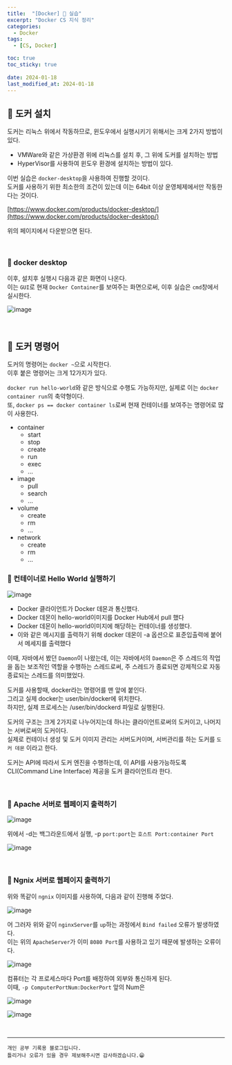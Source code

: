 ```yaml
---
title:  "[Docker] 🐋 실습"
excerpt: "Docker CS 지식 정리"
categories:
  - Docker
tags:
  - [CS, Docker]

toc: true
toc_sticky: true
 
date: 2024-01-18
last_modified_at: 2024-01-18
---
```


## 📖 도커 설치

도커는 리눅스 위에서 작동하므로, 윈도우에서 실행시키기 위해서는 크게 2가지 방법이 있다.  
 - VMWare와 같은 가상환경 위에 리눅스를 설치 후, 그 위에 도커를 설치하는 방법
 - HyperVisor를 사용하여 윈도우 환경에 설치하는 방법이 있다.

이번 실습은 `docker-desktop`을 사용하여 진행할 것이다.  
도커를 사용하기 위한 최소한의 조건이 있는데 이는 64bit 이상 운영체제에서만 작동한다는 것이다.

[https://www.docker.com/products/docker-desktop/](https://www.docker.com/products/docker-desktop/)

위의 페이지에서 다운받으면 된다.  

<br>

### 🍄 docker desktop

이후, 설치후 실행시 다음과 같은 화면이 나온다.  
이는 `GUI`로 현재 `Docker Container`를 보여주는 화면으로써, 이후 실습은 `cmd`창에서 실시한다.  

![image](https://github.com/yyechan0602/yyechan0602.github.io/assets/37824506/8e4f0353-ac16-4d97-9c50-5f9e0180a3fc)

<br>

## 📖 도커 명령어

도커의 명령어는 `docker ~`으로 시작한다.  
이후 붙은 명령어는 크게 12가지가 있다.  

`docker run hello-world`와 같은 방식으로 수행도 가능하지만, 실제로 이는 `docker container run`의 축약형이다.  
또, `docker ps == docker container ls`로써 현재 컨테이너를 보여주는 명령어로 많이 사용한다.  

 - container
   - start
   - stop
   - create
   - run
   - exec
   - ...
 - image
   - pull
   - search
   - ...
 - volume
   - create
   - rm
   - ...
 - network
   - create
   - rm
   - ...

### 🍄 컨테이너로 Hello World 실행하기

![image](https://github.com/yyechan0602/yyechan0602.github.io/assets/37824506/e63a6cd8-9630-4a46-92e0-8d2c622aeccd)

 - Docker 클라이언트가 Docker 데몬과 통신했다.
 - Docker 데몬이 hello-world이미지를 Docker Hub에서 pull 했다
 - Docker 데몬이 hello-world이미지에 해당하는 컨테이너를 생성했다.
 - 이와 같은 메시지를 출력하기 위해 docker 데몬이 -a 옵션으로 표준입출력에 붙어서 메세지를 출력했다

이때, 자바에서 봤던 `Daemon`이 나왔는데, 이는 자바에서의 `Daemon`은 주 스레드의 작업을 돕는 보조적인 역할을 수행하는 스레드로써, 주 스레드가 종료되면 강제적으로 자동 종료되는 스레드를 의미했었다.  

도커를 사용할때, docker라는 명령어를 맨 앞에 붙인다.  
그리고 실제 docker는 user/bin/docker에 위치한다.  
하지만, 실제 프로세스는 /user/bin/dockerd 파일로 실행된다.  

도커의 구조는 크게 2가지로 나누어지는데 하나는 클라이언트로써의 도커이고, 나머지는 서버로써의 도커이다.  
실제로 컨테이너 생성 및 도커 이미지 관리는 서버도커이며, 서버관리를 하는 도커를 `도커 데몬` 이라고 한다.  

도커는 API에 따라서 도커 엔진을 수행하는데, 이 API를 사용가능하도록 CLI(Command Line Interface) 제공을 도커 클라이언트라 한다.  



<br>

### 🍄 Apache 서버로 웹페이지 출력하기  

![image](https://github.com/yyechan0602/yyechan0602.github.io/assets/37824506/11408803-5385-451d-9e50-0e8d9982ca49)  

위에서 -d는 백그라운드에서 실행, -p `port:port`는 `호스트 Port:container Port`

![image](https://github.com/yyechan0602/yyechan0602.github.io/assets/37824506/93c0ee91-1a6e-4fa6-bcc4-485854a6f8d3)  

<br>

### 🍄 Ngnix 서버로 웹페이지 출력하기  

위와 똑같이 `ngnix` 이미지를 사용하여, 다음과 같이 진행해 주었다.  

![image](https://github.com/yyechan0602/yyechan0602.github.io/assets/37824506/ea33dbc4-1165-4acc-9207-314219d8d537)  

어 그러자 위와 같이 `nginxServer`를 `up`하는 과정에서 `Bind failed` 오류가 발생하였다.  
이는 위의 `ApacheServer`가 이미 `8080 Port`를 사용하고 있기 때문에 발생하는 오류이다.  

![image](https://github.com/yyechan0602/yyechan0602.github.io/assets/37824506/505afb9b-a209-4f08-a8f5-046193a2783f)  

컴퓨터는 각 프로세스마다 Port를 배정하여 외부와 통신하게 된다.  
이때, `-p ComputerPortNum:DockerPort` 앞의 Num은 

![image](https://github.com/yyechan0602/yyechan0602.github.io/assets/37824506/ed10e868-78f0-4314-90f7-4e3ea1829902)  

![image](https://github.com/yyechan0602/yyechan0602.github.io/assets/37824506/a9e668f0-2fab-4962-9882-da14d5d06ab2)  

<br>

***
    개인 공부 기록용 블로그입니다.
    틀리거나 오류가 있을 경우 제보해주시면 감사하겠습니다.😁